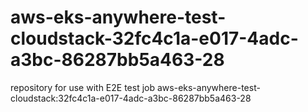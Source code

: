 # aws-eks-anywhere-test-cloudstack-32fc4c1a-e017-4adc-a3bc-86287bb5a463-28
repository for use with E2E test job aws-eks-anywhere-test-cloudstack:32fc4c1a-e017-4adc-a3bc-86287bb5a463-28
